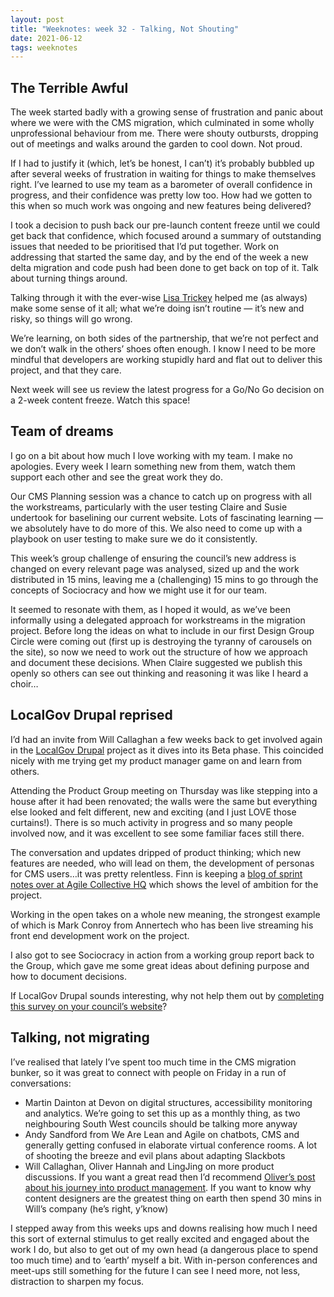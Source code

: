 ```yaml
---
layout: post
title: "Weeknotes: week 32 - Talking, Not Shouting"
date: 2021-06-12
tags: weeknotes
---
```


## The Terrible Awful

The week started badly with a growing sense of frustration and panic about where we were with the CMS migration, which culminated in some wholly unprofessional behaviour from me. There were shouty outbursts, dropping out of meetings and walks around the garden to cool down. Not proud.

If I had to justify it (which, let’s be honest, I can’t) it’s probably bubbled up after several weeks of frustration in waiting for things to make themselves right. I’ve learned to use my team as a barometer of overall confidence in progress, and their confidence was pretty low too. How had we gotten to this when so much work was ongoing and new features being delivered?

I took a decision to push back our pre-launch content freeze until we could get back that confidence, which focused around a summary of outstanding issues that needed to be prioritised that I’d put together. Work on addressing that started the same day, and by the end of the week a new delta migration and code push had been done to get back on top of it. Talk about turning things around.

Talking through it with the ever-wise [Lisa Trickey](https://medium.com/u/bffed0e07865?source=post_page-----ebb14fb75c--------------------------------) helped me (as always) make some sense of it all; what we’re doing isn’t routine — it’s new and risky, so things will go wrong.

We’re learning, on both sides of the partnership, that we’re not perfect and we don’t walk in the others’ shoes often enough. I know I need to be more mindful that developers are working stupidly hard and flat out to deliver this project, and that they care.

Next week will see us review the latest progress for a Go/No Go decision on a 2-week content freeze. Watch this space!

## Team of dreams

I go on a bit about how much I love working with my team. I make no apologies. Every week I learn something new from them, watch them support each other and see the great work they do.

Our CMS Planning session was a chance to catch up on progress with all the workstreams, particularly with the user testing Claire and Susie undertook for baselining our current website. Lots of fascinating learning — we absolutely have to do more of this. We also need to come up with a playbook on user testing to make sure we do it consistently.

This week’s group challenge of ensuring the council’s new address is changed on every relevant page was analysed, sized up and the work distributed in 15 mins, leaving me a (challenging) 15 mins to go through the concepts of Sociocracy and how we might use it for our team.

It seemed to resonate with them, as I hoped it would, as we’ve been informally using a delegated approach for workstreams in the migration project. Before long the ideas on what to include in our first Design Group Circle were coming out (first up is destroying the tyranny of carousels on the site), so now we need to work out the structure of how we approach and document these decisions. When Claire suggested we publish this openly so others can see out thinking and reasoning it was like I heard a choir…

## LocalGov Drupal reprised

I’d had an invite from Will Callaghan a few weeks back to get involved again in the [LocalGov Drupal](https://localgovdrupal.org/) project as it dives into its Beta phase. This coincided nicely with me trying get my product manager game on and learn from others.

Attending the Product Group meeting on Thursday was like stepping into a house after it had been renovated; the walls were the same but everything else looked and felt different, new and exciting (and I just LOVE those curtains!). There is so much activity in progress and so many people involved now, and it was excellent to see some familiar faces still there.

The conversation and updates dripped of product thinking; which new features are needed, who will lead on them, the development of personas for CMS users…it was pretty relentless. Finn is keeping a [blog of sprint notes over at Agile Collective HQ](https://agile.coop/blog/) which shows the level of ambition for the project.

Working in the open takes on a whole new meaning, the strongest example of which is Mark Conroy from Annertech who has been live streaming his front end development work on the project.

I also got to see Sociocracy in action from a working group report back to the Group, which gave me some great ideas about defining purpose and how to document decisions.

If LocalGov Drupal sounds interesting, why not help them out by [completing this survey on your council’s website](https://docs.google.com/forms/d/e/1FAIpQLSdPtKci39u_KFdsms7dlVPjnpF7DBF5Rs04Kihj2PAKOJWmXQ/viewform)?

## Talking, not migrating

I’ve realised that lately I’ve spent too much time in the CMS migration bunker, so it was great to connect with people on Friday in a run of conversations:

*   Martin Dainton at Devon on digital structures, accessibility monitoring and analytics. We’re going to set this up as a monthly thing, as two neighbouring South West councils should be talking more anyway
*   Andy Sandford from We Are Lean and Agile on chatbots, CMS and generally getting confused in elaborate virtual conference rooms. A lot of shooting the breeze and evil plans about adapting Slackbots
*   Will Callaghan, Oliver Hannah and LingJing on more product discussions. If you want a great read then I’d recommend [Oliver’s post about his journey into product management](https://oliverhannan.medium.com/community-collegiate-learning-trust-ef72dc45b479). If you want to know why content designers are the greatest thing on earth then spend 30 mins in Will’s company (he’s right, y’know)

I stepped away from this weeks ups and downs realising how much I need this sort of external stimulus to get really excited and engaged about the work I do, but also to get out of my own head (a dangerous place to spend too much time) and to ‘earth’ myself a bit. With in-person conferences and meet-ups still something for the future I can see I need more, not less, distraction to sharpen my focus.
